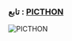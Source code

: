### تابع : [PICTHON](https://t.me/PICTH0N) ###

![PICTHON](https://telegra.ph/file/f24f64eb8d6b1e712cec3.jpg)
